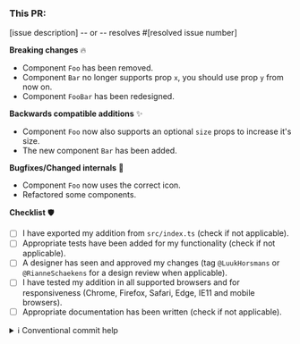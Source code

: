 ### This PR:

[issue description]
-- or --
resolves #[resolved issue number]

**Breaking changes** 🔥
- Component `Foo` has been removed.
- Component `Bar` no longer supports prop `x`, you should use prop `y` from now on.
- Component `FooBar` has been redesigned.

**Backwards compatible additions** ✨
- Component `Foo` now also supports an optional `size` props to increase it's size.
- The new component `Bar` has been added.

**Bugfixes/Changed internals** 🎈
- Component `Foo` now uses the correct icon.
- Refactored some components.

**Checklist** 🛡
- [ ] I have exported my addition from `src/index.ts` (check if not applicable).
- [ ] Appropriate tests have been added for my functionality (check if not applicable).
- [ ] A designer has seen and approved my changes (tag `@LuukHorsmans` or `@RianneSchaekens` for a design review when applicable).
- [ ] I have tested my addition in all supported browsers and for responsiveness (Chrome, Firefox, Safari, Edge, IE11 and mobile browsers).
- [ ] Appropriate documentation has been written (check if not applicable).

<details>
  <summary>ℹ️ Conventional commit help</summary>

  - Use `fix: ...` for patches
  - Use `feat: ...` for a minor change
  - Use `feat!: ...` for features with breaking changes
  - Optionally you can use a scope `feat(SomeContainer)!: ...`
  - A breaking change **must** have `BREAKING CHANGE: ...` in the commit message
  - You can use multiple `BREAKING CHANGE: ...` lines in the commit message
  - Use `build`, `chore`, `ci`, `docs`, `perf`, `refactor`, `style`, or `test`  for other types

  _Tip: make sure the first commit message is the one you want to merge, because that's the one Github picks for squashing_
</details>